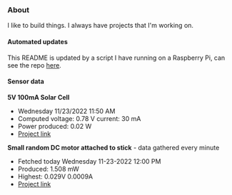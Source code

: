 ### About
I like to build things. I always have projects that I'm working on.

#### Automated updates
This README is updated by a script I have running on a Raspberry Pi, can see the repo [here](https://github.com/jdc-cunningham/raspi-git-repo-updater).

#### Sensor data
**5V 100mA Solar Cell**
- Wednesday 11/23/2022 11:50 AM
- Computed voltage: 0.78 V current: 30 mA
- Power produced: 0.02 W
- [Project link](https://github.com/jdc-cunningham/raspisolarplotter)

**Small random DC motor attached to stick** - data gathered every minute
- Fetched today Wednesday 11-23-2022 12:00 PM
- Produced: 1.508 mW
- Highest: 0.029V 0.0009A
- [Project link](https://github.com/jdc-cunningham/turbine-raspi)